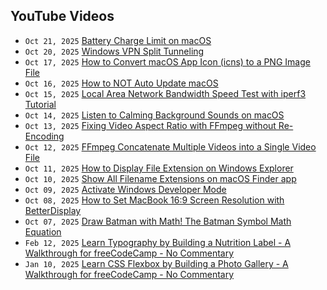 ## YouTube Videos

<!-- youtube feed start -->
- `Oct 21, 2025` [Battery Charge Limit on macOS](https://www.youtube.com/watch?v=qn6DdrRBg0s)
- `Oct 20, 2025` [Windows VPN Split Tunneling](https://www.youtube.com/watch?v=9shE_ahElug)
- `Oct 17, 2025` [How to Convert macOS App Icon (icns) to a PNG Image File](https://www.youtube.com/watch?v=GSJ2RVHTm_M)
- `Oct 16, 2025` [How to NOT Auto Update macOS](https://www.youtube.com/watch?v=33L--ZBRvfk)
- `Oct 15, 2025` [Local Area Network Bandwidth Speed Test with iperf3 Tutorial](https://www.youtube.com/watch?v=V0EhVCCxTuc)
- `Oct 14, 2025` [Listen to Calming Background Sounds on macOS](https://www.youtube.com/watch?v=u-cheQ0JKKU)
- `Oct 13, 2025` [Fixing Video Aspect Ratio with FFmpeg without Re-Encoding](https://www.youtube.com/watch?v=bgRWm_CvQ2k)
- `Oct 12, 2025` [FFmpeg Concatenate Multiple Videos into a Single Video File](https://www.youtube.com/watch?v=O0svfWlyQlM)
- `Oct 11, 2025` [How to Display File Extension on Windows Explorer](https://www.youtube.com/watch?v=JRjp7hlG4N8)
- `Oct 10, 2025` [Show All Filename Extensions on macOS Finder app](https://www.youtube.com/watch?v=co_OehKkEbA)
- `Oct 09, 2025` [Activate Windows Developer Mode](https://www.youtube.com/watch?v=Nwv73e8aEdk)
- `Oct 08, 2025` [How to Set MacBook 16:9 Screen Resolution with BetterDisplay](https://www.youtube.com/watch?v=JuTi97QrMu0)
- `Oct 07, 2025` [Draw Batman with Math! The Batman Symbol Math Equation](https://www.youtube.com/watch?v=FlpR0H-aqW4)
- `Feb 12, 2025` [Learn Typography by Building a Nutrition Label - A Walkthrough for freeCodeCamp - No Commentary](https://www.youtube.com/watch?v=emt78pRLr3Y)
- `Jan 10, 2025` [Learn CSS Flexbox by Building a Photo Gallery - A Walkthrough for freeCodeCamp - No Commentary](https://www.youtube.com/watch?v=XRZfAuPShX0)
<!-- youtube feed end -->
